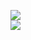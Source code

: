 [![](https://img.shields.io/badge/Made%20With-Github%20Spray-lightgrey.svg?style=for-the-badge&logo=github)](https://github.com/Annihil/github-spray#17354)  
[![](https://i.imgur.com/2DrTn0Z.gif)](https://github.com/Annihil/github-spray)